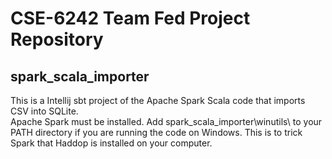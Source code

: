 # CSE-6242 Team Fed Project Repository

spark_scala_importer 
---------------------
This is a Intellij sbt project of the Apache Spark Scala code that imports CSV into SQLite.  
Apache Spark must be installed.
Add spark_scala_importer\winutils\ to your PATH directory if you are running the code on Windows. This is to trick Spark that Haddop is installed on your computer.
